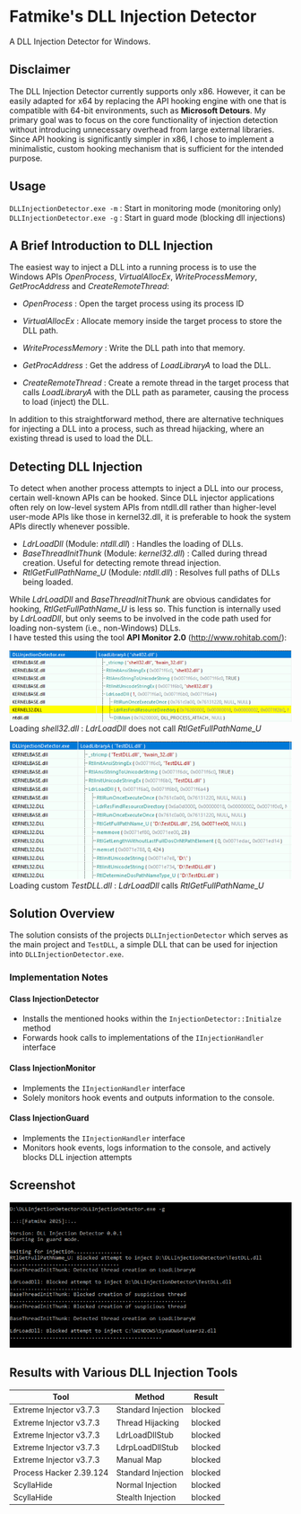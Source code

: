 # Fatmike's DLL Injection Detector  

A DLL Injection Detector for Windows.  

## Disclaimer  

The DLL Injection Detector currently supports only x86. However, it can be easily adapted for x64 by replacing the API hooking engine with one that is compatible with 64-bit environments, such as **Microsoft Detours**.
My primary goal was to focus on the core functionality of injection detection without introducing unnecessary overhead from large external libraries. Since API hooking is significantly simpler in x86, I chose to implement a minimalistic, custom hooking mechanism that is sufficient for the intended purpose.  

## Usage  

``DLLInjectionDetector.exe -m``  : Start in monitoring mode (monitoring only)  
``DLLInjectionDetector.exe -g``  : Start in guard mode (blocking dll injections)  

## A Brief Introduction to DLL Injection  

The easiest way to inject a DLL into a running process is to use the Windows APIs *OpenProcess*, *VirtualAllocEx*, *WriteProcessMemory*, *GetProcAddress* and *CreateRemoteThread*:  

- *OpenProcess* : Open the target process using its process ID

- *VirtualAllocEx* : Allocate memory inside the target process to store the DLL path.

- *WriteProcessMemory* : Write the DLL path into that memory.

- *GetProcAddress* : Get the address of *LoadLibraryA* to load the DLL.

- *CreateRemoteThread* : Create a remote thread in the target process that calls *LoadLibraryA* with the DLL path as parameter, causing the process to load (inject) the DLL.  

In addition to this straightforward method, there are alternative techniques for injecting a DLL into a process, such as thread hijacking, where an existing thread is used to load the DLL.  

## Detecting DLL Injection  

To detect when another process attempts to inject a DLL into our process, certain well-known APIs can be hooked. Since DLL injector applications often rely on low-level system APIs from ntdll.dll rather than higher-level user-mode APIs like those in kernel32.dll, it is preferable to hook the system APIs directly whenever possible.

- *LdrLoadDll* (Module: *ntdll.dll*) : Handles the loading of DLLs.
- *BaseThreadInitThunk* (Module: *kernel32.dll*) : Called during thread creation. Useful for detecting remote thread injection.
- *RtlGetFullPathName_U* (Module: *ntdll.dll*) : Resolves full paths of DLLs being loaded.  
  
While *LdrLoadDll* and *BaseThreadInitThunk* are obvious candidates for hooking, *RtlGetFullPathName_U* is less so. This function is internally used by *LdrLoadDll*, but only seems to be involved in the code path used for loading non-system (i.e., non-Windows) DLLs.  
I have tested this using the tool **API Monitor 2.0** (http://www.rohitab.com/):

![LoadLibraryA_Shell32.PNG](./Images/LoadLibraryA_Shell32.PNG)  
Loading *shell32.dll* : *LdrLoadDll* does not call *RtlGetFullPathName_U*  

![LoadLibraryA_Shell32.PNG](./Images/LoadLibraryA_TestDLL.PNG)  
Loading custom *TestDLL.dll* : *LdrLoadDll* calls *RtlGetFullPathName_U*  

## Solution Overview  

The solution consists of the projects ``DLLInjectionDetector`` which serves as the main project and ``TestDLL``, a simple DLL that can be used for injection into ``DLLInjectionDetector.exe``.  

### Implementation Notes  

#### Class InjectionDetector  

- Installs the mentioned hooks within the ``InjectionDetector::Initialze``  method
- Forwards hook calls to implementations of the ``IInjectionHandler`` interface

#### Class InjectionMonitor  

- Implements the ``IInjectionHandler`` interface
- Solely monitors hook events and outputs information to the console.  

#### Class InjectionGuard  

- Implements the ``IInjectionHandler`` interface  
- Monitors hook events, logs information to the console, and actively blocks DLL injection attempts  

## Screenshot  

![Screenshot.PNG](./Images/Screenshot.PNG)  

## Results with Various DLL Injection Tools  

| Tool                    	| Method             	| Result  	|
|-------------------------	|--------------------	|---------	|
| Extreme Injector v3.7.3 	| Standard Injection 	| blocked 	|
| Extreme Injector v3.7.3 	| Thread Hijacking   	| blocked 	|
| Extreme Injector v3.7.3 	| LdrLoadDllStub     	| blocked 	|
| Extreme Injector v3.7.3 	| LdrpLoadDllStub    	| blocked 	|
| Extreme Injector v3.7.3 	| Manual Map         	| blocked 	|
| Process Hacker 2.39.124 	| Standard Injection 	| blocked 	|
| ScyllaHide              	| Normal Injection   	| blocked 	|
| ScyllaHide              	| Stealth Injection  	| blocked 	|